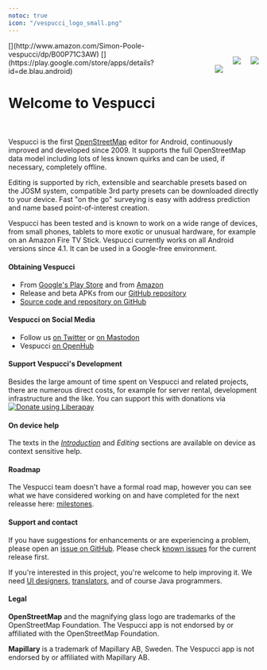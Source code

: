```yaml
---
notoc: true
icon: "/vespucci_logo_small.png"
---
```


<img src="180px-Amerigo_Vespucci.jpg" style="padding-top:30px;padding-left:20px;float:right">
[<img src="badge-amazon-appstore.png" style="padding-top:30px;padding-left:20px;float:right">](http://www.amazon.com/Simon-Poole-vespucci/dp/B00P71C3AW)
[<img src="badge-google-play.png" style="padding-top:30px;padding-left:20px;float:right">](https://play.google.com/store/apps/details?id=de.blau.android)

# Welcome to Vespucci 

<br></br>
Vespucci is the first [OpenStreetMap](//openstreetmap.org) editor for Android, continuously improved and developed since 2009. It supports the full OpenStreetMap data model including lots of less known quirks and can be used, if necessary, completely offline. 

Editing is supported by rich, extensible and searchable presets based on the JOSM system, compatible 3rd party presets can be downloaded directly to your device. Fast "on the go" surveying is easy with address prediction and name based point-of-interest creation.

Vespucci has been tested and is known to work on a wide range of devices, from small phones, tablets to more exotic or unusual hardware, for example on an Amazon Fire TV Stick. Vespucci currently works on all Android versions since 4.1. It can be used in a Google-free environment.

#### Obtaining Vespucci

 * From [Google's Play Store](https://play.google.com/store/apps/details?id=de.blau.android) and from [Amazon](http://www.amazon.com/Simon-Poole-vespucci/dp/B00P71C3AW/ref=sr_1_1?s=mobile-apps&ie=UTF8&qid=1447617332&sr=1-1&keywords=vespucci)
 * Release and beta APKs from our [GitHub repository](https://github.com/MarcusWolschon/osmeditor4android/releases)
 * [Source code and repository on GitHub](https://github.com/MarcusWolschon/osmeditor4android)

#### Vespucci on Social Media

 * Follow us [on Twitter](https://twitter.com/vespucci_editor) or [on Mastodon](https://en.osm.town/@vespucci_editor)
 * Vespucci [on OpenHub](https://www.openhub.net/p/osmeditor4android)
 
#### Support Vespucci's Development

Besides the large amount of time spent on Vespucci and related projects, there are numerous direct costs, for example for server rental, development infrastructure and the like. You can support this with donations via <script src="https://liberapay.com/SimonPoole/widgets/button.js"></script>
<noscript><a href="https://liberapay.com/SimonPoole/donate"><img alt="Donate using Liberapay" src="https://liberapay.com/assets/widgets/donate.svg"></a></noscript>   

#### On device help

The texts in the [_Introduction_](help/en/Introduction/) and _Editing_ sections are available on device as context sensitive help.

#### Roadmap

The Vespucci team doesn't have a formal road map, however you can see what we have considered working on and have completed for the next releasse here: [milestones](https://github.com/MarcusWolschon/osmeditor4android/milestones).

#### Support and contact

If you have suggestions for enhancements or are experiencing a problem, please open an [issue on GitHub](https://github.com/MarcusWolschon/osmeditor4android/issues). Please check [known issues](https://github.com/MarcusWolschon/osmeditor4android/issues?q=is%3Aopen+is%3Aissue+label%3A%22Known+issue%22) for the current release first.

If you're interested in this project, you're welcome to help improving it. We need [UI designers](https://github.com/MarcusWolschon/osmeditor4android/labels/UI), [translators](https://github.com/MarcusWolschon/osmeditor4android/blob/master/TRANSLATIONS.md), and of course Java programmers.

#### Legal 

__OpenStreetMap__ and the magnifying glass logo are trademarks of the OpenStreetMap Foundation. The Vespucci app is not endorsed by or affiliated with the OpenStreetMap Foundation. 

__Mapillary__ is a trademark of Mapillary AB, Sweden. The Vespucci app is not endorsed by or affiliated with Mapillary AB.

